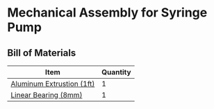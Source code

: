 # Mechanical Assembly for Syringe Pump

## Bill of Materials

Item         | Quantity
------------ | -------------
[Aluminum Extrustion (1ft)](https://www.mcmaster.com/47065T107-47065T418/) | 1
[Linear Bearing (8mm)](https://www.mcmaster.com/61205K75/) | 1

